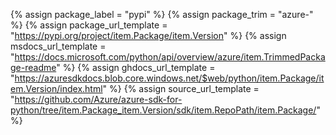 {% assign package_label = "pypi" %}
{% assign package_trim = "azure-" %}
{% assign package_url_template = "https://pypi.org/project/item.Package/item.Version" %}
{% assign msdocs_url_template = "https://docs.microsoft.com/python/api/overview/azure/item.TrimmedPackage-readme" %}
{% assign ghdocs_url_template = "https://azuresdkdocs.blob.core.windows.net/$web/python/item.Package/item.Version/index.html" %}
{% assign source_url_template = "https://github.com/Azure/azure-sdk-for-python/tree/item.Package_item.Version/sdk/item.RepoPath/item.Package/" %}